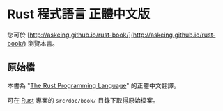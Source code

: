 # Rust 程式語言 正體中文版

您可於 [http://askeing.github.io/rust-book/](http://askeing.github.io/rust-book/) 瀏覽本書。

## 原始檔

本書為 "[The Rust Programming Language](https://doc.rust-lang.org/book/)" 的正體中文翻譯。

可在 [Rust](https://github.com/rust-lang/rust) 專案的 `src/doc/book/` 目錄下取得原始檔案。

